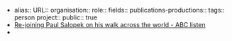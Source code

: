 - alias::
  URL::
  organisation::
  role::
  fields::
  publications-productions:: 
  tags:: person
  project::
  public:: true
- [Re-joining Paul Salopek on his walk across the world - ABC listen](https://www.abc.net.au/listen/programs/latenightlive/re-join-paul-salopek-on-his-walk-across-the-world/103840722)
-